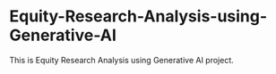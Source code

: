# Equity-Research-Analysis-using-Generative-AI
This is Equity Research Analysis using Generative AI project.
